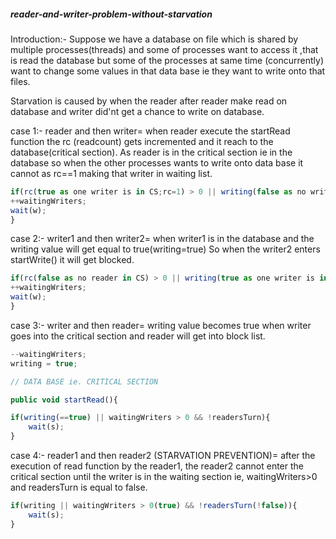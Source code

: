 ##### reader-and-writer-problem-without-starvation
 Introduction:-
Suppose we have a database on file which is shared by multiple processes(threads) and some of processes want to access it ,that is read the database but some of the processes at same time (concurrently) want to change some values in that data base ie they want to write onto that files.

Starvation is caused by when the reader after reader make read on database and writer did'nt get a chance to write on database.

case 1:- reader and then writer=
when reader execute the startRead function the rc (readcount) gets incremented and it reach to the database(critical section).
As reader is in the critical section ie in the database so when the other processes wants to write onto data base it cannot as rc==1 making that writer in waiting list.
 
 ```js
 if(rc(true as one writer is in CS;rc=1) > 0 || writing(false as no writer in CS)){
++waitingWriters; 
wait(w);
 }
```

case 2:- writer1 and then writer2=
when writer1 is in the database and the writing value will get equal to true(writing=true) So when the writer2 enters startWrite() it will get blocked.
 
 ```js
 if(rc(false as no reader in CS) > 0 || writing(true as one writer is in CS)){
++waitingWriters; 
wait(w);
 }
```
case 3:- writer and then reader= writing value becomes true when writer goes into the critical section and reader will get into block list.
 ```js
--waitingWriters;
 writing = true;

// DATA BASE ie. CRITICAL SECTION
```
```js
public void startRead(){ 

if(writing(==true) || waitingWriters > 0 && !readersTurn){
    wait(s);
}
```
case 4:- reader1 and then reader2 (STARVATION PREVENTION)=
after the execution of read function by the reader1, the reader2 cannot enter the critical section until the writer is in the waiting section ie, waitingWriters>0 and readersTurn is equal to false. 
```js
if(writing || waitingWriters > 0(true) && !readersTurn(!false)){
    wait(s);
}
```
